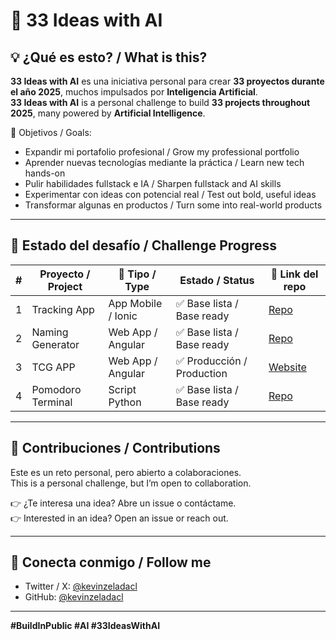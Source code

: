 # 🚀 33 Ideas with AI

## 💡 ¿Qué es esto? / What is this?

**33 Ideas with AI** es una iniciativa personal para crear **33 proyectos durante el año 2025**, muchos impulsados por **Inteligencia Artificial**.  
**33 Ideas with AI** is a personal challenge to build **33 projects throughout 2025**, many powered by **Artificial Intelligence**.

🎯 Objetivos / Goals:

- Expandir mi portafolio profesional / Grow my professional portfolio  
- Aprender nuevas tecnologías mediante la práctica / Learn new tech hands-on  
- Pulir habilidades fullstack e IA / Sharpen fullstack and AI skills  
- Experimentar con ideas con potencial real / Test out bold, useful ideas  
- Transformar algunas en productos / Turn some into real-world products  

---

## 📌 Estado del desafío / Challenge Progress

| #  | Proyecto / Project        | 📱 Tipo / Type   | Estado / Status                  | 🔗 Link del repo |
|-----|---------------------------|------------------|----------------------------------|------------------|
| 1  | Tracking App              | App Mobile / Ionic        | ✅ Base lista / Base ready       | [Repo](https://github.com/kevinzeladacl/tracking-app) |
| 2  | Naming Generator          | Web App  / Angular        | ✅ Base lista / Base ready  | [Repo](https://github.com/kevinzeladacl/naming)       |
| 3  | TCG APP          | Web App  / Angular        | ✅ Producción / Production  | [Website](https://tcgapp.dev)       |
| 4  | Pomodoro Terminal          | Script Python    | ✅ Base lista / Base ready  | [Repo]([https://tcgapp.dev](https://github.com/kevinzeladacl/pomodoro-terminal))       |

---

## 🤝 Contribuciones / Contributions

Este es un reto personal, pero abierto a colaboraciones.  
This is a personal challenge, but I’m open to collaboration.

👉 ¿Te interesa una idea? Abre un issue o contáctame.  
👉 Interested in an idea? Open an issue or reach out.

---

## 📲 Conecta conmigo / Follow me

- Twitter / X: [@kevinzeladacl](https://twitter.com/kevinzeladacl)  
- GitHub: [@kevinzeladacl](https://github.com/kevinzeladacl)

---

**#BuildInPublic #AI #33IdeasWithAI**
